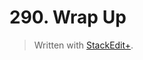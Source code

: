 # 290. Wrap Up


> Written with [StackEdit+](https://stackedit.net/).



<!--stackedit_data:
eyJoaXN0b3J5IjpbOTMzMzU2NjM1XX0=
-->